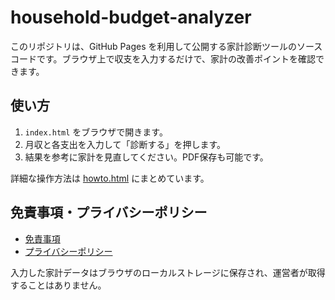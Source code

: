 # household-budget-analyzer

このリポジトリは、GitHub Pages を利用して公開する家計診断ツールのソースコードです。ブラウザ上で収支を入力するだけで、家計の改善ポイントを確認できます。

## 使い方
1. `index.html` をブラウザで開きます。
2. 月収と各支出を入力して「診断する」を押します。
3. 結果を参考に家計を見直してください。PDF保存も可能です。

詳細な操作方法は [howto.html](howto.html) にまとめています。

## 免責事項・プライバシーポリシー
- [免責事項](disclaimer.html)
- [プライバシーポリシー](privacy-policy.html)

入力した家計データはブラウザのローカルストレージに保存され、運営者が取得することはありません。
